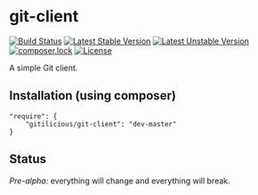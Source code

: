 # git-client

[![Build Status](https://travis-ci.org/Gitilicious/git-client.svg?branch=master)](https://travis-ci.org/Gitilicious/git-client)
[![Latest Stable Version](https://poser.pugx.org/gitilicious/git-client/v/stable)](https://packagist.org/packages/gitilicious/git-client)
[![Latest Unstable Version](https://poser.pugx.org/gitilicious/git-client/v/unstable)](https://packagist.org/packages/gitilicious/git-client)
[![composer.lock](https://poser.pugx.org/gitilicious/git-client/composerlock)](https://packagist.org/packages/gitilicious/git-client)
[![License](https://poser.pugx.org/gitilicious/git-client/license)](https://packagist.org/packages/gitilicious/git-client)

A simple Git client.

## Installation (using composer)

    "require": {
        "gitilicious/git-client": "dev-master"
    }

## Status

*Pre-alpha:* everything will change and everything will break.
